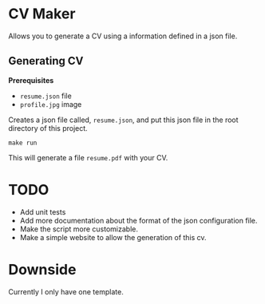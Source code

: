 # CV Maker

Allows you to generate a CV using a information defined in a json file.

## Generating CV

**Prerequisites**

* `resume.json` file
* `profile.jpg` image

Creates a json file called, `resume.json`, and put this json file in the root directory of this project.

```
make run
```

This will generate a file `resume.pdf` with your CV.


# TODO

* Add unit tests
* Add more documentation about the format of the json configuration file.
* Make the script more customizable.
* Make a simple website to allow the generation of this cv.

# Downside

Currently I only have one template.
